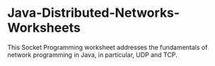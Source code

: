 # Java-Distributed-Networks-Worksheets

This Socket Programming worksheet addresses the fundamentals of network programming in Java, in particular, UDP and TCP.
